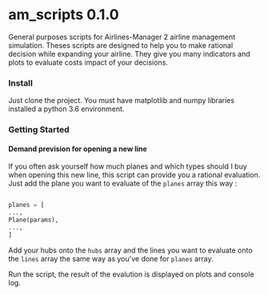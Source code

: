 # am_scripts 0.1.0

General purposes scripts for Airlines-Manager 2 airline management simulation. Theses scripts are designed to help you
to make rational decision while expanding your airline. They give you many indicators and plots to evaluate costs impact
of your decisions.

### Install

Just clone the project. You must have matplotlib and numpy libraries installed a python 3.6 environment.

### Getting Started

#### Demand prevision for opening a new line

If you often ask yourself how much planes and which types should I buy when opening this new line, this script can provide
you a rational evaluation. Just add the plane you want to evaluate of the `planes` array this way :

```python

planes = [
...,
Plane(params),
...,
]
```

Add your hubs onto the `hubs` array and the lines you want to evaluate onto the `lines` array the same way as you've done for
`planes` array.

Run the script, the result of the evalution is displayed on plots and console log.